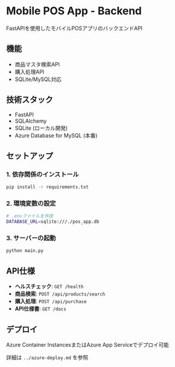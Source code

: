 # Mobile POS App - Backend

FastAPIを使用したモバイルPOSアプリのバックエンドAPI

## 機能

- 商品マスタ検索API
- 購入処理API
- SQLite/MySQL対応

## 技術スタック

- FastAPI
- SQLAlchemy
- SQLite (ローカル開発)
- Azure Database for MySQL (本番)

## セットアップ

### 1. 依存関係のインストール

```bash
pip install -r requirements.txt
```

### 2. 環境変数の設定

```bash
# .envファイルを作成
DATABASE_URL=sqlite:///./pos_app.db
```

### 3. サーバーの起動

```bash
python main.py
```

## API仕様

- **ヘルスチェック**: `GET /health`
- **商品検索**: `POST /api/products/search`
- **購入処理**: `POST /api/purchase`
- **API仕様書**: `GET /docs`

## デプロイ

Azure Container InstancesまたはAzure App Serviceでデプロイ可能

詳細は `../azure-deploy.md` を参照
